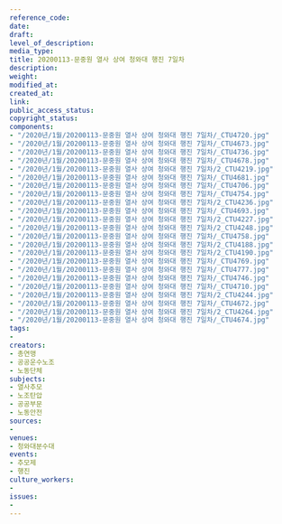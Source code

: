 ```yaml
---
reference_code: 
date: 
draft: 
level_of_description: 
media_type: 
title: 20200113-문중원 열사 상여 청와대 행진 7일차
description: 
weight: 
modified_at: 
created_at: 
link: 
public_access_status: 
copyright_status: 
components:
- "/2020년/1월/20200113-문중원 열사 상여 청와대 행진 7일차/_CTU4720.jpg"
- "/2020년/1월/20200113-문중원 열사 상여 청와대 행진 7일차/_CTU4673.jpg"
- "/2020년/1월/20200113-문중원 열사 상여 청와대 행진 7일차/_CTU4736.jpg"
- "/2020년/1월/20200113-문중원 열사 상여 청와대 행진 7일차/_CTU4678.jpg"
- "/2020년/1월/20200113-문중원 열사 상여 청와대 행진 7일차/2_CTU4219.jpg"
- "/2020년/1월/20200113-문중원 열사 상여 청와대 행진 7일차/_CTU4681.jpg"
- "/2020년/1월/20200113-문중원 열사 상여 청와대 행진 7일차/_CTU4706.jpg"
- "/2020년/1월/20200113-문중원 열사 상여 청와대 행진 7일차/_CTU4754.jpg"
- "/2020년/1월/20200113-문중원 열사 상여 청와대 행진 7일차/2_CTU4236.jpg"
- "/2020년/1월/20200113-문중원 열사 상여 청와대 행진 7일차/_CTU4693.jpg"
- "/2020년/1월/20200113-문중원 열사 상여 청와대 행진 7일차/2_CTU4227.jpg"
- "/2020년/1월/20200113-문중원 열사 상여 청와대 행진 7일차/2_CTU4248.jpg"
- "/2020년/1월/20200113-문중원 열사 상여 청와대 행진 7일차/_CTU4758.jpg"
- "/2020년/1월/20200113-문중원 열사 상여 청와대 행진 7일차/2_CTU4188.jpg"
- "/2020년/1월/20200113-문중원 열사 상여 청와대 행진 7일차/2_CTU4190.jpg"
- "/2020년/1월/20200113-문중원 열사 상여 청와대 행진 7일차/_CTU4769.jpg"
- "/2020년/1월/20200113-문중원 열사 상여 청와대 행진 7일차/_CTU4777.jpg"
- "/2020년/1월/20200113-문중원 열사 상여 청와대 행진 7일차/_CTU4746.jpg"
- "/2020년/1월/20200113-문중원 열사 상여 청와대 행진 7일차/_CTU4710.jpg"
- "/2020년/1월/20200113-문중원 열사 상여 청와대 행진 7일차/2_CTU4244.jpg"
- "/2020년/1월/20200113-문중원 열사 상여 청와대 행진 7일차/_CTU4672.jpg"
- "/2020년/1월/20200113-문중원 열사 상여 청와대 행진 7일차/2_CTU4264.jpg"
- "/2020년/1월/20200113-문중원 열사 상여 청와대 행진 7일차/_CTU4674.jpg"
tags:
- 
creators:
- 총연맹
- 공공운수노조
- 노동단체
subjects:
- 열사추모
- 노조탄압
- 공공부문
- 노동안전
sources:
- 
venues:
- 청와대분수대
events:
- 추모제
- 행진
culture_workers:
- 
issues:
- 
---
```

